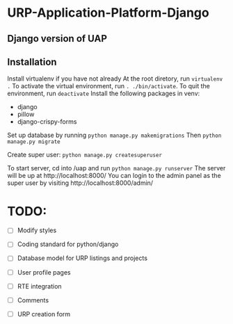 # URP-Application-Platform-Django
Django version of UAP
---

## Installation
Install virtualenv if you have not already
At the root diretory, run `virtualenv .`
To activate the virtual environment, run `. ./bin/activate`. To quit the environment, run `deactivate`
Install the following packages in venv:
- django
- pillow
- django-crispy-forms

Set up database by running `python manage.py makemigrations`
Then `python manage.py migrate`

Create super user: `python manage.py createsuperuser`

To start server, cd into /uap and run `python manage.py runserver`
The server will be up at http://localhost:8000/
You can login to the admin panel as the super user by visiting http://localhost:8000/admin/


# TODO:
- [ ] Modify styles
- [ ] Coding standard for python/django
- [ ] Database model for URP listings and projects
- [ ] User profile pages
- [ ] RTE integration
- [ ] Comments
- [ ] URP creation form

